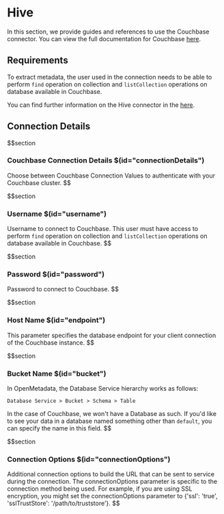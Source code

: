 # Hive
In this section, we provide guides and references to use the Couchbase connector. You can view the full documentation for Couchbase [here](https://docs.open-metadata.org/connectors/database/couchbase).

## Requirements
To extract metadata, the user used in the connection needs to be able to perform `find` operation on collection and `listCollection` operations on database available in Couchbase.

You can find further information on the Hive connector in the [here](https://docs.open-metadata.org/connectors/database/couchbase).

## Connection Details

$$section
### Couchbase Connection Details $(id="connectionDetails")

Choose between Couchbase Connection Values to authenticate with your Couchbase cluster.
$$

$$section
### Username $(id="username")
Username to connect to Couchbase. This user must have access to perform `find` operation on collection and `listCollection` operations on database available in Couchbase.
$$

$$section
### Password $(id="password")
Password to connect to Couchbase.
$$

$$section
### Host Name $(id="endpoint")

This parameter specifies the database endpoint for your client connection of the Couchbase instance.
$$

$$section
### Bucket Name $(id="bucket")
In OpenMetadata, the Database Service hierarchy works as follows:
```
Database Service > Bucket > Schema > Table
```
In the case of Couchbase, we won't have a Database as such. If you'd like to see your data in a database named something other than `default`, you can specify the name in this field.
$$

$$section
### Connection Options $(id="connectionOptions")
Additional connection options to build the URL that can be sent to service during the connection. The connectionOptions parameter is specific to the connection method being used. For example, if you are using SSL encryption, you might set the connectionOptions parameter to {'ssl': 'true', 'sslTrustStore': '/path/to/truststore'}.
$$

